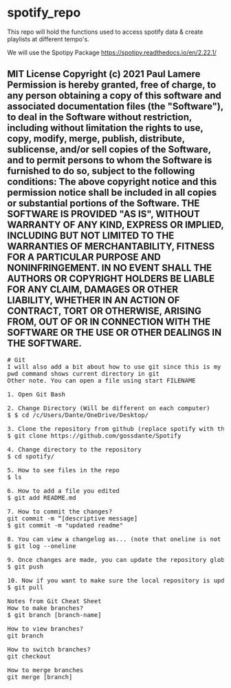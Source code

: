 # spotify_repo
This repo will hold the functions used to access spotify data &amp; create playlists at different tempo's.

We will use the Spotipy Package
https://spotipy.readthedocs.io/en/2.22.1/





MIT License
Copyright (c) 2021 Paul Lamere
Permission is hereby granted, free of charge, to any person obtaining a copy of this software and associated documentation files
(the "Software"), to deal in the Software without restriction, including without limitation the rights to use, copy, modify, merge,
publish, distribute, sublicense, and/or sell copies of the Software, and to permit persons to whom the Software is furnished to do
so, subject to the following conditions:
The above copyright notice and this permission notice shall be included in all copies or substantial portions of the Software.
THE SOFTWARE IS PROVIDED "AS IS", WITHOUT WARRANTY OF ANY KIND, EXPRESS OR IMPLIED, INCLUDING BUT NOT LIMITED TO THE WARRANTIES
OF MERCHANTABILITY, FITNESS FOR A PARTICULAR PURPOSE AND NONINFRINGEMENT. IN NO EVENT SHALL THE AUTHORS OR COPYRIGHT HOLDERS BE
LIABLE FOR ANY CLAIM, DAMAGES OR OTHER LIABILITY, WHETHER IN AN ACTION OF CONTRACT, TORT OR OTHERWISE, ARISING FROM, OUT OF OR
IN CONNECTION WITH THE SOFTWARE OR THE USE OR OTHER DEALINGS IN THE SOFTWARE.
-------------------------------------------------------------------------------------------------------------------------------------------
<pre>
# Git 
I will also add a bit about how to use git since this is my first time using it.
pwd command shows current directory in git
Other note. You can open a file using start FILENAME

1. Open Git Bash

2. Change Directory (Will be different on each computer) 
$ $ cd /c/Users/Dante/OneDrive/Desktop/

3. Clone the repository from github (replace spotify with the actual repo)
$ git clone https://github.com/gossdante/Spotify

4. Change directory to the repository
$ cd spotify/

5. How to see files in the repo
$ ls

6. How to add a file you edited
$ git add README.md

7. How to commit the changes?
git commit -m “[descriptive message]
$ git commit -m "updated readme"

8. You can view a changelog as... (note that oneline is not necessary)
$ git log --oneline

9. Once changes are made, you can update the repository globally using 
$ git push

10. Now if you want to make sure the local repository is updated
$ git pull

Notes from Git Cheat Sheet
How to make branches?
$ git branch [branch-name]

How to view branches?
git branch

How to switch branches?
git checkout

How to merge branches
git merge [branch]
</pre>